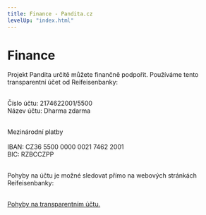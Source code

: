 ```yaml
---
title: Finance - Pandita.cz
levelUp: "index.html"
---
```


# Finance

Projekt Pandita určitě můžete finančně podpořit. Používáme tento transparentní účet od Reifeisenbanky:<br><br>

<span class="transparentni-ucet">Číslo účtu: 2174622001/5500<br>
Název účtu: Dharma zdarma<br></span><br>

<div class="underline">Mezinárodní platby</div><br>
IBAN: CZ36 5500 0000 0021 7462 2001<br>
BIC: RZBCCZPP
<br><br>

Pohyby na účtu je možné sledovat přímo na webových stránkách Reifeisenbanky:<br><br>

[Pohyby na transparentním účtu.](https://www.rb.cz/povinne-zverejnovane-informace/transparentni-ucty?path=transactions&name=Spolek&accountNumber=2174622001)<br><br>

<br><br>

<script src="/js/arrow-script.js"></script>
